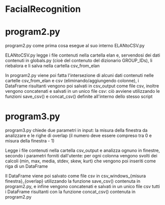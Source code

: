 # FacialRecognition
# program2.py
program2.py come prima cosa esegue al suo interno ELANtoCSV.py

ELANtoCSV.py legge i file contenuti nella cartella elan e, servendosi dei dati contenuti in globals.py (cioè del contenuto del dizionario GROUP_IDs), li riebalora e li salva nella cartella csv_from_elan

In program2.py viene poi fatta l'intersezione di alcuni dati contenuti nelle cartelle csv_from_elan e csv (eliminando/aggiungendo colonne), i DataFrame risultanti vengono poi salvati in csv_output come file csv, inoltre vengono concatenati e salvati in un unico file csv: ciò avviene utilizzando le funzioni save_csv() e concat_csv() definite all'interno dello stesso script

# program3.py
program3.py chiede due parametri in input: la misura della finestra da analizzare e le righe di overlap (il numero deve essere compreso tra 0 e misura della finestra - 1)

Legge i file contenuti nella cartella csv_output e analizza ognuno in finestre, secondo i parametri forniti dall'utente: per ogni colonna vengono svolti dei calcoli (min, max, media, stdev, skew, kurt) che vengono poi inseriti come riga di un DataFrame

Il DataFrame viene poi salvato come file csv in csv_windows_{misura finestra}_{overlap} utilizzando la funzione save_csv() contenuta in program2.py, e infine vengono concatenati e salvati in un unico file csv tutti i DataFrame risultanti con la funzione concat_csv() contenuta in program2.py
